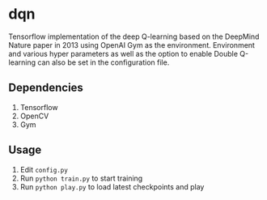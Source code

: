 # dqn
Tensorflow implementation of the deep Q-learning based on the DeepMind Nature paper in 2013 using OpenAI Gym as the environment. Environment and various hyper parameters as well as the option to enable Double Q-learning can also be set in the configuration file.

## Dependencies
1. Tensorflow
2. OpenCV
3. Gym

## Usage
1. Edit `config.py`
2. Run `python train.py` to start training
3. Run `python play.py` to load latest checkpoints and play 
